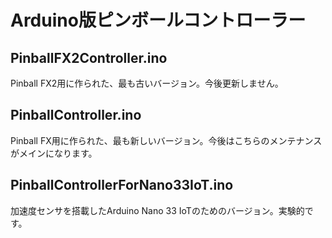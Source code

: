 # Arduino版ピンボールコントローラー

## PinballFX2Controller.ino
Pinball FX2用に作られた、最も古いバージョン。今後更新しません。

## PinballController.ino
Pinball FX用に作られた、最も新しいバージョン。今後はこちらのメンテナンスがメインになります。

## PinballControllerForNano33IoT.ino
加速度センサを搭載したArduino Nano 33 IoTのためのバージョン。実験的です。
